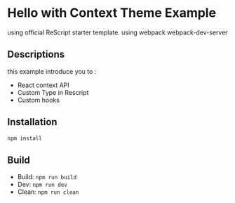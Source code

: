# Hello with Context Theme Example

using official ReScript starter template.
using webpack webpack-dev-server

## Descriptions

this example introduce you to : 
- React context API
- Custom Type in Rescript
- Custom hooks

## Installation

```sh
npm install
```

## Build

- Build: `npm run build`
- Dev: `npm run dev`
- Clean: `npm run clean`
